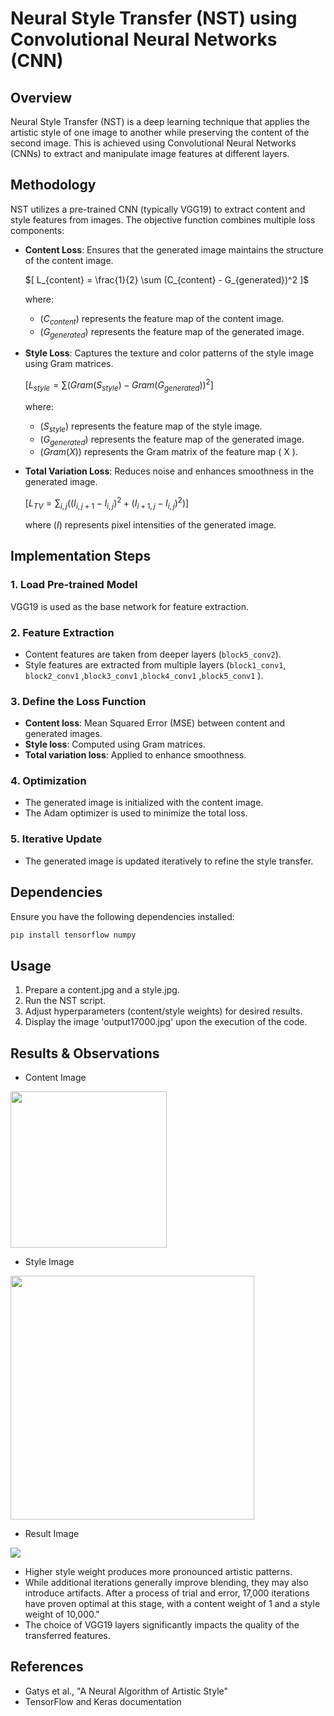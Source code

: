 # Neural Style Transfer (NST) using Convolutional Neural Networks (CNN)

## Overview

Neural Style Transfer (NST) is a deep learning technique that applies the artistic style of one image to another while preserving the content of the second image. This is achieved using Convolutional Neural Networks (CNNs) to extract and manipulate image features at different layers.

## Methodology

NST utilizes a pre-trained CNN (typically VGG19) to extract content and style features from images. The objective function combines multiple loss components:

- **Content Loss**: Ensures that the generated image maintains the structure of the content image.
  
  $`[ L_{content} = \frac{1}{2} \sum (C_{content} - G_{generated})^2 ]`$
  
  where:
  - $`( C_{content} )`$ represents the feature map of the content image.
  - $`( G_{generated} )`$ represents the feature map of the generated image.

- **Style Loss**: Captures the texture and color patterns of the style image using Gram matrices.
  
  $`[ L_{style} = \sum (Gram(S_{style}) - Gram(G_{generated}))^2 ]`$
  
  where:
  - $`( S_{style} )`$ represents the feature map of the style image.
  - $`( G_{generated} )`$ represents the feature map of the generated image.
  - $`( Gram(X) )`$ represents the Gram matrix of the feature map \( X \).

- **Total Variation Loss**: Reduces noise and enhances smoothness in the generated image.
  
  $`[ L_{TV} = \sum_{i,j} ((I_{i,j+1} - I_{i,j})^2 + (I_{i+1,j} - I_{i,j})^2) ]`$
  
  where $`( I )`$ represents pixel intensities of the generated image.

## Implementation Steps

### 1. Load Pre-trained Model

VGG19 is used as the base network for feature extraction.

### 2. Feature Extraction

- Content features are taken from deeper layers (`block5_conv2`).
- Style features are extracted from multiple layers (`block1_conv1`, `block2_conv1` ,`block3_conv1` ,`block4_conv1` ,`block5_conv1` ).

### 3. Define the Loss Function

- **Content loss**: Mean Squared Error (MSE) between content and generated images.
- **Style loss**: Computed using Gram matrices.
- **Total variation loss**: Applied to enhance smoothness.

### 4. Optimization

- The generated image is initialized with the content image.
- The Adam optimizer is used to minimize the total loss.

### 5. Iterative Update

- The generated image is updated iteratively to refine the style transfer.

## Dependencies

Ensure you have the following dependencies installed:

```bash
pip install tensorflow numpy
```


## Usage

1. Prepare a content.jpg and a style.jpg.
2. Run the NST script.
3. Adjust hyperparameters (content/style weights) for desired results.
4. Display the image 'output17000.jpg' upon the execution of the code.

## Results & Observations
- Content Image
<img src="https://github.com/user-attachments/assets/3d688ded-9ea6-4aea-acc4-1534312bab96" width="250"/>


- Style Image
<img src="https://github.com/user-attachments/assets/009ae32f-0c19-4b77-a1cd-5996b0aa2279" width="390"/>


- Result Image
<img src="https://github.com/user-attachments/assets/a6756b31-630e-4303-9176-09f4cd104363" />


- Higher style weight produces more pronounced artistic patterns.
- While additional iterations generally improve blending, they may also introduce artifacts. After a process of trial and error, 17,000 iterations have proven optimal at this stage, with a content weight of 1 and a style weight of 10,000."
- The choice of VGG19 layers significantly impacts the quality of the transferred features.

## References

- Gatys et al., "A Neural Algorithm of Artistic Style"
- TensorFlow and Keras documentation

